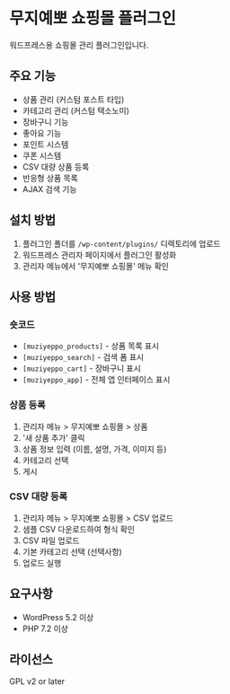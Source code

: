 # 무지예뽀 쇼핑몰 플러그인

워드프레스용 쇼핑몰 관리 플러그인입니다.

## 주요 기능

- 상품 관리 (커스텀 포스트 타입)
- 카테고리 관리 (커스텀 택소노미)
- 장바구니 기능
- 좋아요 기능
- 포인트 시스템
- 쿠폰 시스템
- CSV 대량 상품 등록
- 반응형 상품 목록
- AJAX 검색 기능

## 설치 방법

1. 플러그인 폴더를 `/wp-content/plugins/` 디렉토리에 업로드
2. 워드프레스 관리자 페이지에서 플러그인 활성화
3. 관리자 메뉴에서 '무지예뽀 쇼핑몰' 메뉴 확인

## 사용 방법

### 숏코드

- `[muziyeppo_products]` - 상품 목록 표시
- `[muziyeppo_search]` - 검색 폼 표시
- `[muziyeppo_cart]` - 장바구니 표시
- `[muziyeppo_app]` - 전체 앱 인터페이스 표시

### 상품 등록

1. 관리자 메뉴 > 무지예뽀 쇼핑몰 > 상품
2. '새 상품 추가' 클릭
3. 상품 정보 입력 (이름, 설명, 가격, 이미지 등)
4. 카테고리 선택
5. 게시

### CSV 대량 등록

1. 관리자 메뉴 > 무지예뽀 쇼핑몰 > CSV 업로드
2. 샘플 CSV 다운로드하여 형식 확인
3. CSV 파일 업로드
4. 기본 카테고리 선택 (선택사항)
5. 업로드 실행

## 요구사항

- WordPress 5.2 이상
- PHP 7.2 이상

## 라이선스

GPL v2 or later